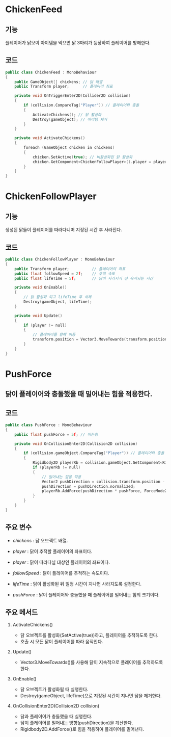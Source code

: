 # ChickenFeed
## 기능
플레이어가 닭모이 아이템을 먹으면 닭 3마리가 등장하여 플레이어를 방해한다.

## 코드
```C++
public class ChickenFeed : MonoBehaviour
{
    public GameObject[] chickens; // 닭 배열
    public Transform player;      // 플레이어 좌표

    private void OnTriggerEnter2D(Collider2D collision)
    {
        if (collision.CompareTag("Player")) // 플레이어와 충돌
        {
            ActivateChickens(); // 닭 활성화
            Destroy(gameObject); // 아이템 제거
        }
    }

    private void ActivateChickens()
    {
        foreach (GameObject chicken in chickens)
        {
            chicken.SetActive(true); // 비활성화된 닭 활성화
            chicken.GetComponent<ChickenFollowPlayer>().player = player; // 플레이어 추적
        }
    }
}
```

# ChickenFollowPlayer
## 기능
생성된 닭들이 플레이어를 따라다니며 지정된 시간 후 사라진다.

## 코드
```C++
public class ChickenFollowPlayer : MonoBehaviour
{
    public Transform player;          // 플레이어의 좌표
    public float followSpeed = 2f;    // 추적 속도
    public float lifeTime = 5f;       // 닭이 사라지기 전 유지되는 시간

    private void OnEnable()
    {
        // 닭 활성화 되고 lifeTime 후 삭제
        Destroy(gameObject, lifeTime);
    }

    private void Update()
    {
        if (player != null)
        {
            // 플레이어를 향해 이동
            transform.position = Vector3.MoveTowards(transform.position, player.position, followSpeed * Time.deltaTime);
        }
    }
}
```

# PushForce
## 닭이 플레이어와 충돌했을 때 밀어내는 힘을 적용한다.

## 코드
```C++
public class PushForce : MonoBehaviour
{
    public float pushForce = 5f; // 미는힘

    private void OnCollisionEnter2D(Collision2D collision)
    {
        if (collision.gameObject.CompareTag("Player")) // 플레이어와 충돌
        {
            Rigidbody2D playerRb = collision.gameObject.GetComponent<Rigidbody2D>();
            if (playerRb != null)
            {
                // 밀어내는 힘을 적용
                Vector2 pushDirection = collision.transform.position - transform.position;
                pushDirection = pushDirection.normalized;
                playerRb.AddForce(pushDirection * pushForce, ForceMode2D.Impulse);
            }
        }
    }
}
```

## 주요 변수
- *chickens* : 닭 오브젝트 배열.
- *player* : 닭이 추적할 플레이어의 좌표이다.

- *player* : 닭이 따라다닐 대상인 플레이어의 좌표이다.
- *followSpeed* : 닭이 플레이어를 추적하는 속도이다.
- *lifeTime* : 닭이 활성화된 뒤 일정 시간이 지나면 사라지도록 설정한다.

- *pushForce* : 닭이 플레이어와 충돌했을 때 플레이어를 밀어내는 힘의 크기이다.

## 주요 메서드
1. ActivateChickens()
    - 닭 오브젝트를 활성화(SetActive(true))하고, 플레이어를 추적하도록 한다.
    - 호출 시 모든 닭이 플레이어를 따라 움직인다.

2. Update()
    - Vector3.MoveTowards()를 사용해 닭이 지속적으로 플레이어를 추적하도록 한다.
3. OnEnable()
    - 닭 오브젝트가 활성화될 때 실행한다.
    - Destroy(gameObject, lifeTime)으로 지정된 시간이 지나면 닭을 제거한다.

4. OnCollisionEnter2D(Collision2D collision)
    - 닭과 플레이어가 충돌했을 때 실행한다.
    - 닭이 플레이어를 밀어내는 방향(pushDirection)을 계산한다.
    - Rigidbody2D.AddForce()로 힘을 적용하여 플레이어를 밀어낸다.
